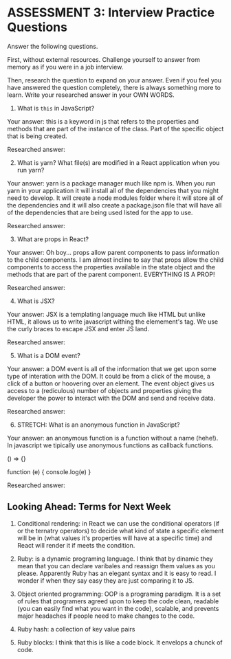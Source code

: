 # ASSESSMENT 3: Interview Practice Questions

Answer the following questions.

First, without external resources. Challenge yourself to answer from memory as if you were in a job interview.

Then, research the question to expand on your answer. Even if you feel you have answered the question completely, there is always something more to learn. Write your researched answer in your OWN WORDS.


1. What is `this` in JavaScript?

  Your answer: this is a keyword in js that refers to the properties and methods that are part of the instance of the class. Part of the specific object that is being created.

  Researched answer:



2. What is yarn? What file(s) are modified in a React application when you run yarn?

  Your answer: yarn is a package manager much like npm is. When you run yarn in your application it will install all of the dependencies that you might need to develop. It will create a node modules folder where it will store all of the dependencies and it will also create a package.json file that will have all of the dependencies that are being used listed for the app to use.

  Researched answer:



3. What are props in React?

  Your answer: Oh boy... props allow parent components to pass information to the child components. I am almost incline to say that props allow the child components to access the properties available in the state object and the methods that are part of the parent component. EVERYTHING IS A PROP!

  Researched answer:



4. What is JSX?

  Your answer: JSX is a templating language much like HTML but unlike HTML, it allows us to write javascript withing the elemement's tag. We use the curly braces to escape JSX and enter JS land.

  Researched answer:



5. What is a DOM event?

  Your answer: a DOM event is all of the information that we get upon some type of interation with the DOM. It could be from a click of the mouse, a click of a button or hoovering over an element. The event object gives us access to a (rediculous) number of objects and properties giving the developer the power to interact with the DOM and send and receive data.

  Researched answer:



6. STRETCH: What is an anonymous function in JavaScript?

  Your answer: an anonymous function is a function without a name (hehe!). In javascript we tipically use anonymous functions as callback functions.

  () => {}

  function (e) {
    console.log(e)
  }

  Researched answer:


## Looking Ahead: Terms for Next Week

1. Conditional rendering: in React we can use the conditional operators (if or the ternatry operators) to decide what kind of state a specific element will be in (what values it's properties will have at a specific time) and React will render it if meets the condition.

2. Ruby: is a dynamic programing language. I think that by dinamic they mean that you can declare varibales and reassign them values as you please. Apparently Ruby has an elegant syntax and it is easy to read. I wonder if when they say easy they are just comparing it to JS.

3. Object oriented programming: OOP is a programing paradigm. It is a set of rules that programers agreed upon to keep the code clean, readable (you can easily find what you want in the code), scalable, and prevents major headaches if people need to make changes to the code.

4. Ruby hash: a collection of key value pairs

5. Ruby blocks: I think that this is like a code block. It envelops a chunck of code.
